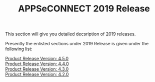 ﻿---
title: "APPSeCONNECT 2019 Release"
toc: true
tag: developers
category: "release-notes"
menus: 
    AECreleasenotes:
        title: "2019"
        weight: 3
        icon: fa fa-wpexplorer
        identifier: 2019Release
---

This section will give you detailed decsription of 2019 releases.

Presently the enlisted sections under 2019 Release is given under the following list:

[Product Release Version: 4.5.0](/release-notes/2019-Q4/)    
[Product Release Version: 4.4.0](/release-notes/2019-Q3/)  
[Product Release Version: 4.3.0](/release-notes/2019-Q2/)  
[Product Release Version: 4.2.0](/release-notes/2019-Q1/)           


